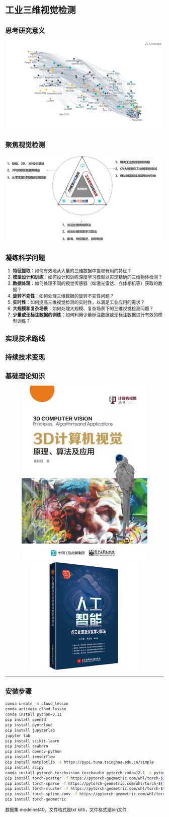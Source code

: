 <!--
 * @Author: wangwei83 wangwei83@cuit.edu.cn
 * @Date: 2024-05-27 15:00:27
 * @LastEditors: wangwei83 wangwei83@cuit.edu.cn
 * @LastEditTime: 2024-05-29 21:52:23
 * @FilePath: /wangwei/X-23d-Y-ai-Z-detection/README.md
 * @Description: 这是默认设置,请设置`customMade`, 打开koroFileHeader查看配置 进行设置: https://github.com/OBKoro1/koro1FileHeader/wiki/%E9%85%8D%E7%BD%AE
-->
# 工业三维视觉检测

## 思考研究意义

<div align="center">
    <img src="./image/litmaps.png" width="800"/>
</div>

## 聚焦视觉检测

<div align="center">
    <img src="./image/research&engineer.png" width="600"/>
</div>

## 凝练科学问题

1. **特征提取**：如何有效地从大量的三维数据中提取有用的特征？
2. **模型设计和训练**：如何设计和训练深度学习模型以实现精确的三维物体检测？
3. **数据处理**：如何处理不同的视觉传感器（如激光雷达、立体相机等）获取的数据？
4. **旋转不变性**：如何处理三维数据的旋转不变性问题？
5. **实时性**：如何提高三维视觉检测的实时性，以满足工业应用的需求？
6. **大规模和复杂场景**：如何处理大规模、复杂场景下的三维视觉检测问题？
7. **少量或无标注数据的训练**：如何利用少量标注数据或无标注数据进行有效的模型训练？

## 实现技术路线

## 持续技术变现

## 基础理论知识

<div align="center">
    <img src="image/3D计算机视觉.png" width="400"/>
</div>

<div align="center">
    <img src="image/人工智能点云处理机深度学习算法.jpg"/>
</div>

---





## 安装步骤

```bash
conda create -n cloud_lesson
conda activate cloud_lesson
conda install python=3.11
pip install open3d
pip install pyntcloud
pip install jupyterlab
jupyter lab
pip install scikit-learn
pip install seaborn
pip install opencv-python
pip install tensorflow
pip install matplotlib -i https://pypi.tuna.tsinghua.edu.cn/simple
pip install scipy
conda install pytorch torchvision torchaudio pytorch-cuda=12.1 -c pytorch -c nvidia
pip install torch-scatter -f https://pytorch-geometric.com/whl/torch-${TORCH}+${CUDA}.html
pip install torch-sparse -f https://pytorch-geometric.com/whl/torch-${TORCH}+${CUDA}.html
pip install torch-cluster -f https://pytorch-geometric.com/whl/torch-${TORCH}+${CUDA}.html
pip install torch-spline-conv -f https://pytorch-geometric.com/whl/torch-${TORCH}+${CUDA}.html
pip install torch-geometric
```

数据集
modelnet40，文件格式是txt
kitti，文件格式是bin文件


